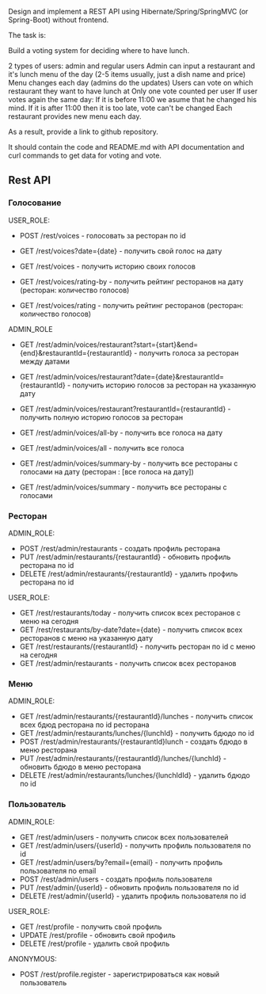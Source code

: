 Design and implement a REST API using Hibernate/Spring/SpringMVC (or Spring-Boot) without frontend.

The task is:

Build a voting system for deciding where to have lunch.

2 types of users: admin and regular users
Admin can input a restaurant and it's lunch menu of the day (2-5 items usually, just a dish name and price)
Menu changes each day (admins do the updates)
Users can vote on which restaurant they want to have lunch at
Only one vote counted per user
If user votes again the same day:
If it is before 11:00 we asume that he changed his mind.
If it is after 11:00 then it is too late, vote can't be changed
Each restaurant provides new menu each day.

As a result, provide a link to github repository.

It should contain the code and README.md with API documentation and curl commands to get data for voting and vote.

## Rest API 

### Голосование
USER_ROLE:
- POST /rest/voices - голосовать за ресторан по id
- GET /rest/voices?date={date} - получить свой голос на дату
- GET /rest/voices - получить историю своих голосов

- GET /rest/voices/rating-by - получить рейтинг ресторанов на дату (ресторан: количество голосов)
- GET /rest/voices/rating -  получить рейтинг ресторанов (ресторан: количество голосов)

ADMIN_ROLE
- GET /rest/admin/voices/restaurant?start={start}&end={end}&restaurantId={restaurantId} - получить голоса за ресторан между датами
- GET /rest/admin/voices/restaurant?date={date}&restaurantId={restaurantId} - получить историю голосов за ресторан на указанную дату
- GET /rest/admin/voices/restaurant?restaurantId={restaurantId} - получить полную историю голосов за ресторан

- GET /rest/admin/voices/all-by - получить все голоса на дату
- GET /rest/admin/voices/all - получить все голоса

- GET /rest/admin/voices/summary-by - получить все рестораны с голосами на дату (ресторан : [все голоса на дату])
- GET /rest/admin/voices/summary - получить все рестораны с голосами


### Ресторан
ADMIN_ROLE:
- POST /rest/admin/restaurants - создать профиль ресторана
- PUT /rest/admin/restaurants/{restaurantId} - обновить профиль ресторана по id
- DELETE /rest/admin/restaurants/{restaurantId} - удалить профиль ресторана по id

USER_ROLE:
- GET /rest/restaurants/today - получить список всех ресторанов с меню на сегодня
- GET /rest/restaurants/by-date?date={date} - получить список всех ресторанов с меню на указанную дату
- GET /rest/restaurants/{restaurantId} - получить ресторан по id с меню на сегодня
- GET /rest/admin/restaurants - получить список всех ресторанов

### Меню
ADMIN_ROLE:
- GET /rest/admin/restaurants/{restaurantId}/lunches - получить список всех бдюд ресторана по id ресторана
- GET /rest/admin/restaurants/lunches/{lunchId} - получить бдюдо по id
- POST /rest/admin/restaurants/{restaurantId}lunch - создать бдюдо в меню ресторана
- PUT /rest/admin/restaurants/{restaurantId}/lunches/{lunchId} - обновить бдюдо в меню ресторана
- DELETE /rest/admin/restaurants/lunches/{lunchIdId} - удалить бдюдо по id

### Пользователь
ADMIN_ROLE:
- GET /rest/admin/users - получить список всех пользователей
- GET /rest/admin/users/{userId} - получить профиль пользователя по id
- GET /rest/admin/users/by?email={email} - получить профиль пользователя по email
- POST /rest/admin/users - создать профиль пользователя
- PUT /rest/admin/{userId} - обновить профиль пользователя по id
- DELETE /rest/admin/{userId} - удалить профиль пользователя по id

USER_ROLE:
- GET /rest/profile - получить свой профиль
- UPDATE /rest/profile - обновить свой профиль
- DELETE /rest/profile - удалить свой профиль

ANONYMOUS:
- POST /rest/profile.register - зарегистрироваться как новый пользователь
